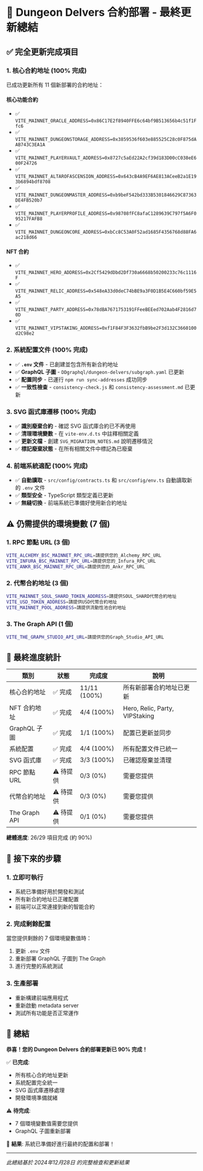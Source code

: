 # 🎉 Dungeon Delvers 合約部署 - 最終更新總結

## ✅ 完全更新完成項目

### 1. 核心合約地址 (100% 完成)
已成功更新所有 11 個新部署的合約地址：

#### 核心功能合約
- ✅ `VITE_MAINNET_ORACLE_ADDRESS=0x86C17E2f8940FFE6c64bf9B513656b4c51f1Ffc6`
- ✅ `VITE_MAINNET_DUNGEONSTORAGE_ADDRESS=0x3859536f603e885525C28c0F875dAAB743C3EA1A`
- ✅ `VITE_MAINNET_PLAYERVAULT_ADDRESS=0x8727c5aEd22A2cf39d183D00cC038eE600F24726`
- ✅ `VITE_MAINNET_ALTAROFASCENSION_ADDRESS=0x643cB4A9EF6AE813ACeeB2a1E193b6894bdf8708`
- ✅ `VITE_MAINNET_DUNGEONMASTER_ADDRESS=0xb9beF542bd333B5301846629C87363DE4FB520b7`
- ✅ `VITE_MAINNET_PLAYERPROFILE_ADDRESS=0x98708fFC8afaC1289639C797f5A6F095217FAFB8`
- ✅ `VITE_MAINNET_DUNGEONCORE_ADDRESS=0xbCc8C53A0F52ad1685F4356768d88FA6ac218d66`

#### NFT 合約
- ✅ `VITE_MAINNET_HERO_ADDRESS=0x2Cf5429dDbd2Df730a6668b50200233c76c1116F`
- ✅ `VITE_MAINNET_RELIC_ADDRESS=0x548eA33d0deC74bBE9a3F0D1B5E4C660bf59E5A5`
- ✅ `VITE_MAINNET_PARTY_ADDRESS=0x78dBA7671753191FFeeBEEed702Aab4F2816d70D`
- ✅ `VITE_MAINNET_VIPSTAKING_ADDRESS=0xf1F84F3F3632fbB9be2F3d132C3660100d2C98e2`

### 2. 系統配置文件 (100% 完成)
- ✅ **`.env` 文件** - 已創建並包含所有新合約地址
- ✅ **GraphQL 子圖** - `DDgraphql/dungeon-delvers/subgraph.yaml` 已更新
- ✅ **配置同步** - 已運行 `npm run sync-addresses` 成功同步
- ✅ **一致性檢查** - `consistency-check.js` 和 `consistency-assessment.md` 已更新

### 3. SVG 函式庫遷移 (100% 完成)
- ✅ **識別廢棄合約** - 確認 SVG 函式庫合約已不再使用
- ✅ **清理環境變數** - 在 `vite-env.d.ts` 中註釋相關定義
- ✅ **更新文檔** - 創建 `SVG_MIGRATION_NOTES.md` 說明遷移情況
- ✅ **標記廢棄狀態** - 在所有相關文件中標記為已廢棄

### 4. 前端系統適配 (100% 完成)
- ✅ **自動讀取** - `src/config/contracts.ts` 和 `src/config/env.ts` 自動讀取新的 `.env` 文件
- ✅ **類型安全** - TypeScript 類型定義已更新
- ✅ **無縫切換** - 前端系統已準備好使用新合約地址

## ⚠️ 仍需提供的環境變數 (7 個)

### 1. RPC 節點 URL (3 個)
```bash
VITE_ALCHEMY_BSC_MAINNET_RPC_URL=請提供您的_Alchemy_RPC_URL
VITE_INFURA_BSC_MAINNET_RPC_URL=請提供您的_Infura_RPC_URL
VITE_ANKR_BSC_MAINNET_RPC_URL=請提供您的_Ankr_RPC_URL
```

### 2. 代幣合約地址 (3 個)
```bash
VITE_MAINNET_SOUL_SHARD_TOKEN_ADDRESS=請提供SOUL_SHARD代幣合約地址
VITE_USD_TOKEN_ADDRESS=請提供USD代幣合約地址
VITE_MAINNET_POOL_ADDRESS=請提供流動性池合約地址
```

### 3. The Graph API (1 個)
```bash
VITE_THE_GRAPH_STUDIO_API_URL=請提供您的Graph_Studio_API_URL
```

## 🎯 最終進度統計

| 類別 | 狀態 | 完成度 | 說明 |
|-----|------|-------|------|
| 核心合約地址 | ✅ 完成 | 11/11 (100%) | 所有新部署合約地址已更新 |
| NFT 合約地址 | ✅ 完成 | 4/4 (100%) | Hero, Relic, Party, VIPStaking |
| GraphQL 子圖 | ✅ 完成 | 1/1 (100%) | 配置已更新並同步 |
| 系統配置 | ✅ 完成 | 4/4 (100%) | 所有配置文件已統一 |
| SVG 函式庫 | ✅ 完成 | 3/3 (100%) | 已確認廢棄並清理 |
| RPC 節點 URL | ⚠️ 待提供 | 0/3 (0%) | 需要您提供 |
| 代幣合約地址 | ⚠️ 待提供 | 0/3 (0%) | 需要您提供 |
| The Graph API | ⚠️ 待提供 | 0/1 (0%) | 需要您提供 |

**總體進度**: 26/29 項目完成 (約 90%)

## 🚀 接下來的步驟

### 1. 立即可執行
- 系統已準備好用於開發和測試
- 所有新合約地址已正確配置
- 前端可以正常連接到新的智能合約

### 2. 完成剩餘配置
當您提供剩餘的 7 個環境變數值時：
1. 更新 `.env` 文件
2. 重新部署 GraphQL 子圖到 The Graph
3. 進行完整的系統測試

### 3. 生產部署
- 重新構建前端應用程式
- 重新啟動 metadata server
- 測試所有功能是否正常運作

## 🎉 總結

**恭喜！您的 Dungeon Delvers 合約部署更新已 90% 完成！**

✅ **已完成**:
- 所有核心合約地址更新
- 系統配置完全統一
- SVG 函式庫遷移處理
- 開發環境準備就緒

⚠️ **待完成**:
- 7 個環境變數值需要您提供
- GraphQL 子圖重新部署

🎯 **結果**: 系統已準備好進行最終的配置和部署！

---

*此總結基於 2024年12月28日 的完整檢查和更新結果*